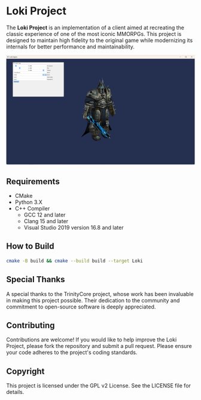 # Loki Project

The **Loki Project** is an implementation of a client aimed at recreating the classic experience of one of the most
iconic MMORPGs. This project is designed to maintain high fidelity to the original game while modernizing its internals
for better performance and maintainability.

![Local Image](images/demo.png)

## Requirements

- CMake
- Python 3.X
- C++ Compiler
    - GCC 12 and later
    - Clang 15 and later
    - Visual Studio 2019 version 16.8 and later

## How to Build

```bash
cmake -B build && cmake --build build --target Loki
```

## Special Thanks

A special thanks to the TrinityCore project, whose work has been invaluable in making this project possible. Their
dedication to the community and commitment to open-source software is deeply appreciated.

## Contributing

Contributions are welcome! If you would like to help improve the Loki Project, please fork the repository and submit a
pull request. Please ensure your code adheres to the project's coding standards.

## Copyright

This project is licensed under the GPL v2 License. See the LICENSE file for details.
